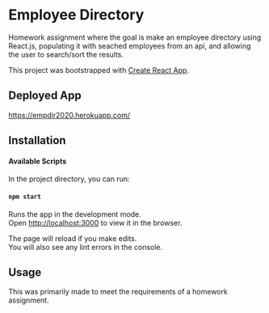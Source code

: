# Employee Directory
Homework assignment where the goal is make an employee directory using React.js, populating it with seached employees from an api, and allowing the user to search/sort the results.


This project was bootstrapped with [Create React App](https://github.com/facebook/create-react-app).

## Deployed App
https://empdir2020.herokuapp.com/


## Installation
#### Available Scripts

In the project directory, you can run:

#### `npm start`

Runs the app in the development mode.<br />
Open [http://localhost:3000](http://localhost:3000) to view it in the browser.

The page will reload if you make edits.<br />
You will also see any lint errors in the console.

## Usage 
This was primarily made to meet the requirements of a homework assignment. 





